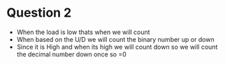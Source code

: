 # Question 2 

- When the load is low thats when we will count
- When based on the U/D we will count the binary number up or down
- Since it is High and when its high we will count down so we will count the decimal number down once so =0
